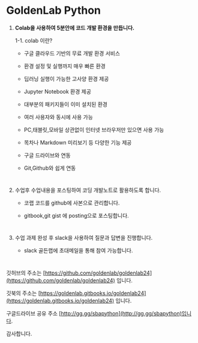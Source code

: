 # **GoldenLab Python**


1. **Colab을 사용하여 5분안에 코드 개발 환경을 만듭니다.**   

    1-1. colab 이란? 

     * 구글 클라우드 기반의 무료 개발 환경 서비스     
      
     * 환경 설정 및 실행까지 매우 빠른 환경   
  
     * 딥러닝 실행이 가능한 고사양 환경 제공   

     * Jupyter Notebook 환경 제공     
    
     * 대부분의 패키지들이 이미 설치된 환경   

     * 여러 사용자와 동시에 사용 가능     
        
     * PC,태블릿,모바일 상관없이 인터넷 브라우저만 있으면 사용 가능    

     * 목차나 Markdown 미리보기 등 다양한 기능 제공      
   
     * 구글 드라이브와 연동     

     * Git,Github와 쉽게 연동   

#  

2. 수업후 수업내용을 포스팅하여 코딩 개발노트로 활용하도록 합니다.

    * 코랩 코드를 github에 사본으로 관리합니다.  

    * gitbook,git gist 에 posting으로 포스팅합니다.   
  
#   
3. 수업 과제 완성 후 slack을 사용하여 질문과 답변을 진행합니다.  

    * slack 골든랩에 초대메일을 통해 참여 가능합니다.


  
#  
   
깃허브의 주소는 [https://github.com/goldenlab/goldenlab24](https://github.com/goldenlab/goldenlab24) 입니다.

깃북의 주소는 [https://goldenlab.gitbooks.io/goldenlab24](https://goldenlab.gitbooks.io/goldenlab24) 입니다.

구글드라이브 공유 주소 [http://gg.gg/sbapython](http://gg.gg/sbapython)입니다.  




감사합니다.
